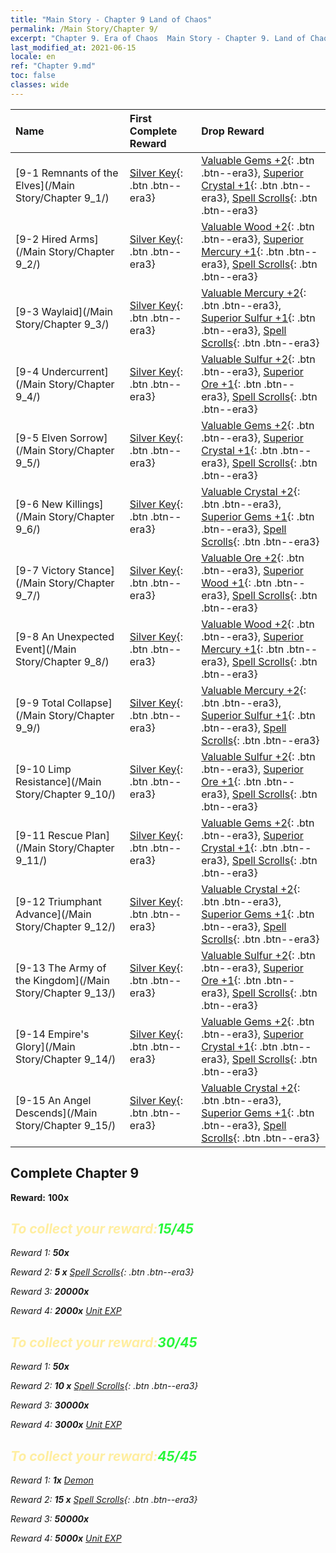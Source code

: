 ```yaml
---
title: "Main Story - Chapter 9 Land of Chaos"
permalink: /Main Story/Chapter 9/
excerpt: "Chapter 9. Era of Chaos  Main Story - Chapter 9. Land of Chaos"
last_modified_at: 2021-06-15
locale: en
ref: "Chapter 9.md"
toc: false
classes: wide
---
```


  | Name |  First Complete Reward | Drop Reward |
  |:------------|:------------|:------------| 
  | [9-1 Remnants of the Elves](/Main Story/Chapter 9_1/) | [Silver Key](/Items/con_693/){: .btn .btn--era3} | [Valuable Gems +2](/Items/mat_30/){: .btn .btn--era3}, [Superior Crystal +1](/Items/mat_24/){: .btn .btn--era3}, [Spell Scrolls](/Items/con_694/){: .btn .btn--era3} |
  | [9-2 Hired Arms](/Main Story/Chapter 9_2/) | [Silver Key](/Items/con_693/){: .btn .btn--era3} | [Valuable Wood +2](/Items/mat_27/){: .btn .btn--era3}, [Superior Mercury +1](/Items/mat_21/){: .btn .btn--era3}, [Spell Scrolls](/Items/con_694/){: .btn .btn--era3} |
  | [9-3 Waylaid](/Main Story/Chapter 9_3/) | [Silver Key](/Items/con_693/){: .btn .btn--era3} | [Valuable Mercury +2](/Items/mat_28/){: .btn .btn--era3}, [Superior Sulfur +1](/Items/mat_22/){: .btn .btn--era3}, [Spell Scrolls](/Items/con_694/){: .btn .btn--era3} |
  | [9-4 Undercurrent](/Main Story/Chapter 9_4/) | [Silver Key](/Items/con_693/){: .btn .btn--era3} | [Valuable Sulfur +2](/Items/mat_29/){: .btn .btn--era3}, [Superior Ore +1](/Items/mat_19/){: .btn .btn--era3}, [Spell Scrolls](/Items/con_694/){: .btn .btn--era3} |
  | [9-5 Elven Sorrow](/Main Story/Chapter 9_5/) | [Silver Key](/Items/con_693/){: .btn .btn--era3} | [Valuable Gems +2](/Items/mat_30/){: .btn .btn--era3}, [Superior Crystal +1](/Items/mat_24/){: .btn .btn--era3}, [Spell Scrolls](/Items/con_694/){: .btn .btn--era3} |
  | [9-6 New Killings](/Main Story/Chapter 9_6/) | [Silver Key](/Items/con_693/){: .btn .btn--era3} | [Valuable Crystal +2](/Items/mat_31/){: .btn .btn--era3}, [Superior Gems +1](/Items/mat_23/){: .btn .btn--era3}, [Spell Scrolls](/Items/con_694/){: .btn .btn--era3} |
  | [9-7 Victory Stance](/Main Story/Chapter 9_7/) | [Silver Key](/Items/con_693/){: .btn .btn--era3} | [Valuable Ore +2](/Items/mat_26/){: .btn .btn--era3}, [Superior Wood +1](/Items/mat_20/){: .btn .btn--era3}, [Spell Scrolls](/Items/con_694/){: .btn .btn--era3} |
  | [9-8 An Unexpected Event](/Main Story/Chapter 9_8/) | [Silver Key](/Items/con_693/){: .btn .btn--era3} | [Valuable Wood +2](/Items/mat_27/){: .btn .btn--era3}, [Superior Mercury +1](/Items/mat_21/){: .btn .btn--era3}, [Spell Scrolls](/Items/con_694/){: .btn .btn--era3} |
  | [9-9 Total Collapse](/Main Story/Chapter 9_9/) | [Silver Key](/Items/con_693/){: .btn .btn--era3} | [Valuable Mercury +2](/Items/mat_28/){: .btn .btn--era3}, [Superior Sulfur +1](/Items/mat_22/){: .btn .btn--era3}, [Spell Scrolls](/Items/con_694/){: .btn .btn--era3} |
  | [9-10 Limp Resistance](/Main Story/Chapter 9_10/) | [Silver Key](/Items/con_693/){: .btn .btn--era3} | [Valuable Sulfur +2](/Items/mat_29/){: .btn .btn--era3}, [Superior Ore +1](/Items/mat_19/){: .btn .btn--era3}, [Spell Scrolls](/Items/con_694/){: .btn .btn--era3} |
  | [9-11 Rescue Plan](/Main Story/Chapter 9_11/) | [Silver Key](/Items/con_693/){: .btn .btn--era3} | [Valuable Gems +2](/Items/mat_30/){: .btn .btn--era3}, [Superior Crystal +1](/Items/mat_24/){: .btn .btn--era3}, [Spell Scrolls](/Items/con_694/){: .btn .btn--era3} |
  | [9-12 Triumphant Advance](/Main Story/Chapter 9_12/) | [Silver Key](/Items/con_693/){: .btn .btn--era3} | [Valuable Crystal +2](/Items/mat_31/){: .btn .btn--era3}, [Superior Gems +1](/Items/mat_23/){: .btn .btn--era3}, [Spell Scrolls](/Items/con_694/){: .btn .btn--era3} |
  | [9-13 The Army of the Kingdom](/Main Story/Chapter 9_13/) | [Silver Key](/Items/con_693/){: .btn .btn--era3} | [Valuable Sulfur +2](/Items/mat_29/){: .btn .btn--era3}, [Superior Ore +1](/Items/mat_19/){: .btn .btn--era3}, [Spell Scrolls](/Items/con_694/){: .btn .btn--era3} |
  | [9-14 Empire's Glory](/Main Story/Chapter 9_14/) | [Silver Key](/Items/con_693/){: .btn .btn--era3} | [Valuable Gems +2](/Items/mat_30/){: .btn .btn--era3}, [Superior Crystal +1](/Items/mat_24/){: .btn .btn--era3}, [Spell Scrolls](/Items/con_694/){: .btn .btn--era3} |
  | [9-15 An Angel Descends](/Main Story/Chapter 9_15/) | [Silver Key](/Items/con_693/){: .btn .btn--era3} | [Valuable Crystal +2](/Items/mat_31/){: .btn .btn--era3}, [Superior Gems +1](/Items/mat_23/){: .btn .btn--era3}, [Spell Scrolls](/Items/con_694/){: .btn .btn--era3} |


## Complete Chapter 9

 **Reward:**  **100x** <i class="fas fa-gem"/>



## <span style="color: #ffeea0">To collect your reward:</span><span style="color: #27f73a">15/45</span>

 Reward 1:  **50x** <i class="fas fa-gem"/>

 Reward 2: **5 x** [Spell Scrolls](/Items/con_694/){: .btn .btn--era3}

 Reward 3:  **20000x** <i class="fas fa-coins"/>

 Reward 4:  **2000x** [Unit EXP](/Items/con_902/)



## <span style="color: #ffeea0">To collect your reward:</span><span style="color: #27f73a">30/45</span>

 Reward 1:  **50x** <i class="fas fa-gem"/>

 Reward 2: **10 x** [Spell Scrolls](/Items/con_694/){: .btn .btn--era3}

 Reward 3:  **30000x** <i class="fas fa-coins"/>

 Reward 4:  **3000x** [Unit EXP](/Items/con_902/)



## <span style="color: #ffeea0">To collect your reward:</span><span style="color: #27f73a">45/45</span>

 Reward 1:  **1x** [Demon](/units/Demon/)

 Reward 2: **15 x** [Spell Scrolls](/Items/con_694/){: .btn .btn--era3}

 Reward 3:  **50000x** <i class="fas fa-coins"/>

 Reward 4:  **5000x** [Unit EXP](/Items/con_902/)

